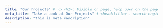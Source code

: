 ```yaml
---
title: "Our Projects" # 👈 <h1>: Visible on page, help user on the page
meta_title: "Take a Look at Our Projects" # <head:title> : search engine results, social shares
description: "this is meta description"
---
```

